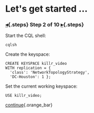 <div class="top">

# Let's get started ...
### [◂](command:katapod.loadPage?step1){.steps} Step 2 of 10 [▸](command:katapod.loadPage?step3){.steps}
</div>

Start the CQL shell:
```
cqlsh
```

Create the keyspace:
```
CREATE KEYSPACE killr_video
WITH replication = {
  'class': 'NetworkTopologyStrategy', 
  'DC-Houston': 1 }; 
```

Set the current working keyspace:
```
USE killr_video;
```

[continue](command:katapod.loadPage?step3){.orange_bar}